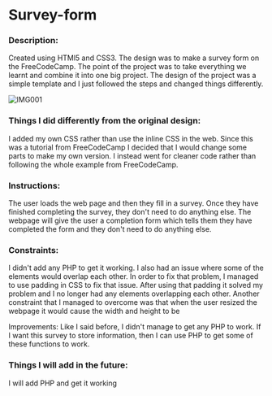 # Survey-form

### Description: ### 

Created using HTMl5 and CSS3. The design was to make a survey form on the FreeCodeCamp. The point of the project was to take everything we learnt and combine it into one big project. The design of the project was a simple template and I just followed the steps and changed things differently.

![IMG001](https://user-images.githubusercontent.com/45819118/71164011-26122580-2246-11ea-9003-bc5bb10c2aaf.PNG)



### Things I did differently from the original design: ### 

I added my own CSS rather than use the inline CSS in the web. Since this was a tutorial from FreeCodeCamp I decided that I would change some parts to make my own version. I instead went for cleaner code rather than following the whole example from FreeCodeCamp.


### Instructions: ###

The user loads the web page and then they fill in a survey. Once they have finished completing the survey, they don't need to do anything else. The webpage will give the user a completion form which tells them they have completed the form and they don't need to do anything else. 

### Constraints: ### 

I didn't add any PHP to get it working. I also had an issue where some of the elements would overlap each other. In order to fix that problem, I managed to use padding in CSS to fix that issue. After using that padding it solved my problem and I no longer had any elements overlapping each other. Another constraint that I managed to overcome was that when the user resized the webpage it would cause the width and height to be

Improvements: Like I said before, I didn't manage to get any PHP to work. If I want this survey to store information, then I can use PHP to get some of these functions to work.


### Things I will add in the future: ###
I will add PHP and get it working
